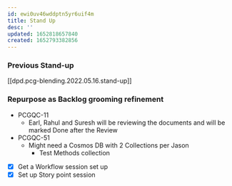 ```yaml
---
id: ewi0uv46wddptn5yr6uif4m
title: Stand Up
desc: ''
updated: 1652818657840
created: 1652793382856
---
```


### Previous Stand-up
[[dpd.pcg-blending.2022.05.16.stand-up]]

### Repurpose as Backlog grooming refinement

- PCGQC-11
  - Earl, Rahul and Suresh will be reviewing the documents and will be marked Done after the Review
- PCGQC-51
  - Might need a Cosmos DB with 2 Collections per Jason
    - Test Methods collection

- [x] Get a Workflow session set up
- [x] Set up Story point session